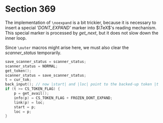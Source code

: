 # Section 369

The implementation of `\noexpand` is a bit trickier, because it is necessary to insert a special *'DONT_EXPAND'* marker into $\TeX$'s reading mechanism.
This special marker is processed by *get_next*, but it does not slow down the inner loop.

Since `\outer` macros might arise here, we must also clear the *scanner_status* temporarily.

```c << Suppress expansion of the next token >>=
save_scanner_status = scanner_status;
scanner_status = NORMAL;
get_token();
scanner_status = save_scanner_status;
t = cur_tok;
back_input(); // now |start| and |loc| point to the backed-up token |t|
if (t >= CS_TOKEN_FLAG) {
    p = get_avail();
    info(p) = CS_TOKEN_FLAG + FROZEN_DONT_EXPAND;
    link(p) = loc;
    start = p;
    loc = p;
}
```
